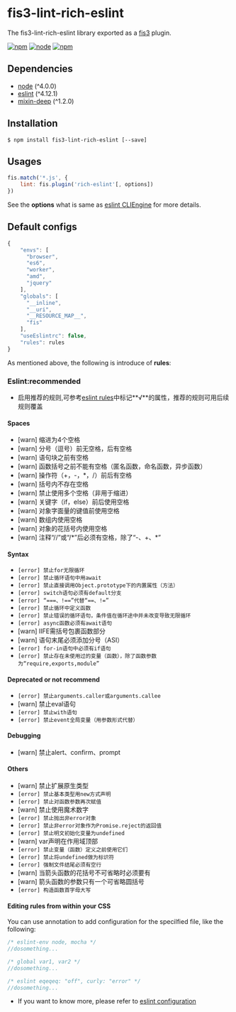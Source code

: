 # fis3-lint-rich-eslint
The fis3-lint-rich-eslint library exported as a [fis3](http://fis.baidu.com/fis3/index.html) plugin.

[![npm](https://img.shields.io/npm/v/fis3-lint-rich-eslint.svg)](https://www.npmjs.com/package/fis3-lint-rich-eslint)
[![node](https://img.shields.io/node/v/fis3-lint-rich-eslint.svg)](https://nodejs.org/en/)
[![npm](https://img.shields.io/npm/dt/fis3-lint-eslint.svg)](https://www.npmjs.com/package/fis3-lint-rich-eslint)
## Dependencies
* [node]() (^4.0.0)
* [eslint](https://github.com/eslint/eslint) (^4.12.1)
* [mixin-deep](https://github.com/jonschlinkert/mixin-deep) (^1.2.0)

## Installation
``` shell
$ npm install fis3-lint-rich-eslint [--save]
```

## Usages
``` js
fis.match('*.js', {
    lint: fis.plugin('rich-eslint'[, options])
})

```
See the **options** what is same as [eslint CLIEngine](https://eslint.org/docs/developer-guide/nodejs-api#cliengine) for more details.

## Default configs
``` js
{
    "envs": [
      "browser",
      "es6",
      "worker",
      "amd",
      "jquery"
    ],
    "globals": [
      "__inline",
      "__uri",
      "__RESOURCE_MAP__",
      "fis"
    ],
    "useEslintrc": false,
    "rules": rules
}
```
As mentioned above, the following is introduce of **rules**:

### Eslint:recommended
* 启用推荐的规则,可参考[eslint rules](https://eslint.org/docs/rules/)中标记**√**的属性，推荐的规则可用后续规则覆盖

#### Spaces

* [warn] 缩进为4个空格
* [warn] 分号（逗号）前无空格，后有空格
* [warn] 语句块之前有空格
* [warn] 函数括号之前不能有空格（匿名函数，命名函数，异步函数）
* [warn] 操作符（+，-，*，/）前后有空格
* [warn] 括号内不存在空格
* [warn] 禁止使用多个空格（非用于缩进）
* [warn] 关键字（if，else）前后使用空格
* [warn] 对象字面量的键值前使用空格
* [warn] 数组内使用空格
* [warn] 对象的花括号内使用空格
* [warn] 注释“//”或“/*”后必须有空格，除了“-、+、\*”

#### Syntax
* `[error] 禁止for无限循环`
* `[error] 禁止循环语句中用await`
* `[error] 禁止直接调用Object.prototype下的内置属性（方法）`
* `[error] switch语句必须有default分支`
* `[error] “===、!==”代替“==、!=”`
* `[error] 禁止循环中定义函数`
* `[error] 禁止错误的循环语句，条件值在循环途中并未改变导致无限循环`
* `[error] async函数必须有await语句`
* [warn] IIFE需括号包裹函数部分
* [warn] 语句末尾必须添加分号（ASI）
* `[error] for-in语句中必须有if语句`
* `[error] 禁止存在未使用过的变量（函数），除了函数参数为“require,exports,module”`

#### Deprecated or not recommend
* `[error] 禁止arguments.caller或arguments.callee`
* [warn] 禁止eval语句
* `[error] 禁止with语句`
* `[error] 禁止event全局变量（用参数形式代替）`

#### Debugging
* [warn] 禁止alert、confirm、prompt

#### Others
* [warn] 禁止扩展原生类型
* `[error] 禁止基本类型用new方式声明`
* `[error] 禁止对函数参数再次赋值`
* [warn] 禁止使用魔术数字
* `[error] 禁止抛出非error对象`
* `[error] 禁止非error对象作为Promise.reject的返回值`
* `[error] 禁止明文初始化变量为undefined`
* [warn] var声明在作用域顶部
* `[error] 禁止变量（函数）定义之前使用它们`
* `[error] 禁止将undefined做为标识符`
* `[error] 强制文件结尾必须有空行`
* [warn] 当箭头函数的花括号不可省略时必须要有
* [warn] 箭头函数的参数只有一个可省略圆括号
* `[error] 构造函数首字母大写`

#### Editing rules from within your CSS
You can use annotation to add configuration for the specilfied file, like the following:

``` js
/* eslint-env node, mocha */
//dosomething...
```
``` js
/* global var1, var2 */
//dosomething...
```
``` js
/* eslint eqeqeq: "off", curly: "error" */
//dosomething...
```
- If you want to know more, please refer to [eslint configuration](https://eslint.org/docs/user-guide/configuring#disabling-rules-with-inline-comments)
